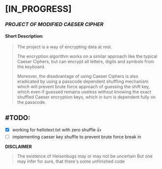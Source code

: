 # [IN_PROGRESS]
### _PROJECT OF MODIFIED CAESER CIPHER_

#### Short Description:
> The project is a way of encrypting data at rest.
>
>The encryption algorithm works on a similar approach like the typical Caeser Ciphers, but can encrypt all letters, digits and symbols from the keyboard.
>
>Moreover, the disadvantage of using Caeser Ciphers is also eradicated by using a passcode dependent shuffling mechanism which will prevent brute force approach of guessing the shift key, which even if guessed remains useless without knowing the exact shuffled Caeser encryption keys, which in turn is dependent fully on the passcode.

## #TODO:
- [x] working for hellotext.txt with zero shuffle :+1:
- [ ] implementing caeser key shuffle to prevent brute force break in

**DISCLAIMER**
> The existence of Heisenbugs may or may not be uncertain
> But one may infer for sure, that there's some unfinished code

